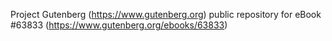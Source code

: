 Project Gutenberg (https://www.gutenberg.org) public repository for eBook #63833 (https://www.gutenberg.org/ebooks/63833)
